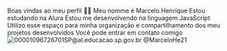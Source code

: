Boas vindas ao meu perfil 💙💙
Meu nomme é Marcelo Henrique
Estou estudando na Alura
Estou me desenvolvendo na linguagem JavaScript
Utilizo esse espaço para minha organização e compartilhamento dos meu projetos desenvolvidos
Você pode entrar em contato comigo 
![00001096726701SP@al.educacao.sp.gov.br
](00001096726701SP@al.educacao.sp.gov.br
)
@MarceloHe21
